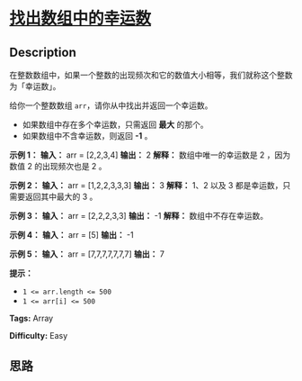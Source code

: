 # [找出数组中的幸运数][title]

## Description

在整数数组中，如果一个整数的出现频次和它的数值大小相等，我们就称这个整数为「幸运数」。

给你一个整数数组 `arr`，请你从中找出并返回一个幸运数。

  * 如果数组中存在多个幸运数，只需返回 **最大** 的那个。
  * 如果数组中不含幸运数，则返回 **-1** 。



**示例 1：**
            **输入：** arr = [2,2,3,4]    **输出：** 2    **解释：** 数组中唯一的幸运数是 2 ，因为数值 2 的出现频次也是 2 。    

**示例 2：**
            **输入：** arr = [1,2,2,3,3,3]    **输出：** 3    **解释：** 1、2 以及 3 都是幸运数，只需要返回其中最大的 3 。    

**示例 3：**
            **输入：** arr = [2,2,2,3,3]    **输出：** -1    **解释：** 数组中不存在幸运数。    

**示例 4：**
            **输入：** arr = [5]    **输出：** -1    

**示例 5：**
            **输入：** arr = [7,7,7,7,7,7,7]    **输出：** 7    



**提示：**

  * `1 <= arr.length <= 500`
  * `1 <= arr[i] <= 500`


**Tags:** Array

**Difficulty:** Easy

## 思路

[title]: https://leetcode-cn.com/problems/find-lucky-integer-in-an-array
